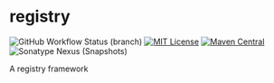 # registry

![GitHub Workflow Status (branch)](https://img.shields.io/github/workflow/status/kimorio/registry/build/main) [![MIT License](https://img.shields.io/badge/license-MIT-blue)](license.txt) [![Maven Central](https://img.shields.io/maven-central/v/com.kimorio/registry?label=stable)](https://search.maven.org/search?q=g:com.kimorio%20AND%20a:registry) ![Sonatype Nexus (Snapshots)](https://img.shields.io/nexus/s/com.kimorio/registry?label=dev&server=https%3A%2F%2Fs01.oss.sonatype.org)

A registry framework
